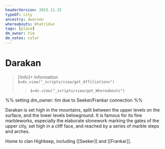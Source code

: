 ```yaml
---
headerVersion: 2023.11.25
typeOf: city
ancestry: dwarven
whereabouts: Khatridun
tags: [place]
dm_owner: tim
dm_notes: color
---
```

# Darakan
>[!info]+ Information  
> `$=dv.view("_scripts/view/get_Affiliations")`  
>> `$=dv.view("_scripts/view/get_Whereabouts")`

%% setting dm_owner: tim due to Seeker/Frankar connection %%

Darakan is set high in the mountains, split between the upper levels on the surface, and the lower levels belowground. It is famous for its fine marbleworks, especially the elaborate stonework marking the gates of the upper city, set high in a cliff face, and reached by a series of marble steps and arches. 

Home to clan Highkeep, including [[Seeker]] and [[Frankar]].